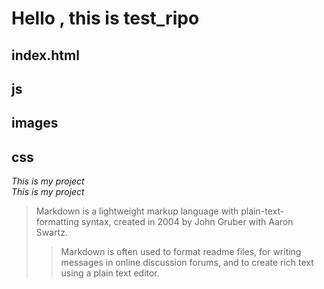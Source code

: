 # Hello , this is test_ripo  
## index.html 
## js
## images
## css
*This is my project*  
_This is my project_
> Markdown is a lightweight markup language with plain-text-formatting syntax, created in 2004 by John Gruber with Aaron Swartz.
>
>> Markdown is often used to format readme files, for writing messages in online discussion forums, and to create rich text using a plain text editor.

